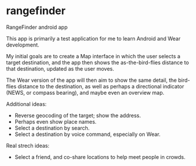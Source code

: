 rangefinder
===========

RangeFinder android app

This app is primarily a test application for me to learn Android and Wear development.

My initial goals are to create a Map interface in which the user selects a target destination,
and the app then shows the as-the-bird-flies distance to that destination, updated as the user
moves.

The Wear version of the app will then aim to show the same detail, the bird-flies distance to
the destination, as well as perhaps a directional indicator (NEWS, or compass bearing), and
maybe even an overview map.

Additional ideas:
  - Reverse geocoding of the target; show the address.
  - Perhaps even show place names.
  - Select a destination by search.
  - Select a destination by voice command, especially on Wear.

Real strech ideas:
  - Select a friend, and co-share locations to help meet people in crowds.
